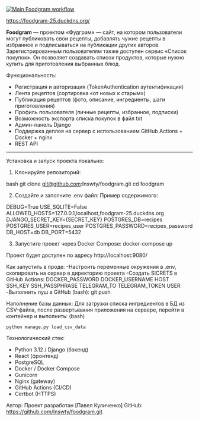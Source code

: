 [![Main Foodgram workflow](https://github.com/Inswty/foodgram/actions/workflows/main.yml/badge.svg)](https://github.com/Inswty/foodgram/actions/workflows/main.yml)

https://foodgram-25.duckdns.org/

**Foodgram** — проектом «Фудграм» — сайт, на котором пользователи могут публиковать свои рецепты, добавлять чужие рецепты в избранное и подписываться на публикации других авторов. Зарегистрированным пользователям также доступен сервис «Список покупок». Он позволяет создавать список продуктов, которые нужно купить для приготовления выбранных блюд.

Функциональность:

- Регистрация и авторизация (TokenAuthentication аутентификация)
- Лента рецептов (сортировка «от новых к старым»)
- Публикация рецептов (фото, описание, ингредиенты, шаги приготовления)
- Профиль пользователя (личные рецепты, избранное, подписки)
- Возможность экспорта списка покупок в файл txt
- Админ-панель Django
- Поддержка деплоя на сервер с использованием GitHub Actions + Docker + nginx
- REST API

---

Установка и запуск проекта локально:

1. Клонируйте репозиторий:

bash
git clone git@github.com:Inswty/foodgram.git
cd foodgram

2. Создайте и заполните .env файл:
Пример содержимого:

DEBUG=True
USE_SQLITE=False
ALLOWED_HOSTS=127.0.0.1,localhost,foodgram-25.duckdns.org
DJANGO_SECRET_KEY={SECRET_KEY}
POSTGRES_DB=recipes
POSTGRES_USER=recipes_user
POSTGRES_PASSWORD=recipes_password
DB_HOST=db
DB_PORT=5432

3. Запустите проект через Docker Compose:
docker-compose up

Проект будет доступен по адресу http://localhost:9080/

Как запустить в проде:
    -Настроить переменные окружения в .env, скопировать на сервер в директорию проекта
    -Создать SICRETS в GitHub Actions:
        DOCKER_PASSWORD
        DOCKER_USERNAME
        HOST
        SSH_KEY
        SSH_PASSPHRASE
        TELEGRAM_TO
        TELEGRAM_TOKEN
        USER
    -Выполнить пуш в GitHub (bash): git push

Наполнение базы данных:
Для загрузки списка ингредиентов в БД из CSV-файла,
после развертывания приложения на сервере, перейти в контейнер и выполнить:
(bash)
```
python manage.py load_csv_data
```

Технологический стек:
- Python 3.12 / Django (бэкенд)
- React (фронтенд)
- PostgreSQL
- Docker / Docker Compose
- Gunicorn
- Nginx (gateway)
- GitHub Actions (CI/CD)
- Certbot (HTTPS)


Автор:
Проект разработан [Павел Куличенко]
GitHub: https://github.com/Inswty/foodgram.git